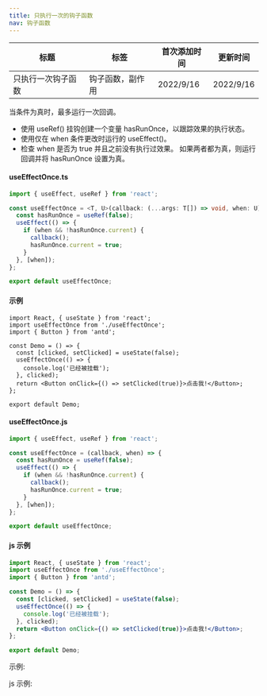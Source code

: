 ```yaml
---
title: 只执行一次的钩子函数
nav: 钩子函数
---
```


| 标题               | 标签             | 首次添加时间 | 更新时间  |
| ------------------ | ---------------- | ------------ | --------- |
| 只执行一次钩子函数 | 钩子函数，副作用 | 2022/9/16    | 2022/9/16 |

当条件为真时，最多运行一次回调。

- 使用 useRef() 挂钩创建一个变量 hasRunOnce，以跟踪效果的执行状态。
- 使用仅在 when 条件更改时运行的 useEffect()。
- 检查 when 是否为 true 并且之前没有执行过效果。 如果两者都为真，则运行回调并将 hasRunOnce 设置为真。

#### useEffectOnce.ts

```ts
import { useEffect, useRef } from 'react';

const useEffectOnce = <T, U>(callback: (...args: T[]) => void, when: U) => {
  const hasRunOnce = useRef(false);
  useEffect(() => {
    if (when && !hasRunOnce.current) {
      callback();
      hasRunOnce.current = true;
    }
  }, [when]);
};

export default useEffectOnce;
```

#### 示例

```tsx | pure
import React, { useState } from 'react';
import useEffectOnce from './useEffectOnce';
import { Button } from 'antd';

const Demo = () => {
  const [clicked, setClicked] = useState(false);
  useEffectOnce(() => {
    console.log('已经被挂载');
  }, clicked);
  return <Button onClick={() => setClicked(true)}>点击我!</Button>;
};

export default Demo;
```

#### useEffectOnce.js

```js
import { useEffect, useRef } from 'react';

const useEffectOnce = (callback, when) => {
  const hasRunOnce = useRef(false);
  useEffect(() => {
    if (when && !hasRunOnce.current) {
      callback();
      hasRunOnce.current = true;
    }
  }, [when]);
};

export default useEffectOnce;
```

#### js 示例

```jsx | pure
import React, { useState } from 'react';
import useEffectOnce from './useEffectOnce';
import { Button } from 'antd';

const Demo = () => {
  const [clicked, setClicked] = useState(false);
  useEffectOnce(() => {
    console.log('已经被挂载');
  }, clicked);
  return <Button onClick={() => setClicked(true)}>点击我!</Button>;
};

export default Demo;
```

示例:

<code src="./Demo.zh-CN.tsx" id="effectOnceTsDemoZH"></code>

js 示例:

<code src="./js/Demo.zh-CN.jsx" id="effectOnceJsDemoZH"></code>
